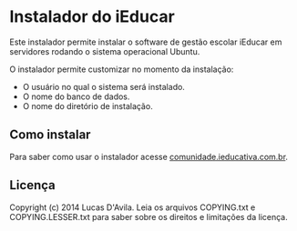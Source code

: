 # Instalador do iEducar
Este instalador permite instalar o software de gestão escolar iEducar em servidores rodando o sistema operacional Ubuntu.  

O instalador permite customizar no momento da instalação:  

* O usuário no qual o sistema será instalado.
* O nome do banco de dados.
* O nome do diretório de instalação.

## Como instalar
Para saber como usar o instalador acesse [comunidade.ieducativa.com.br](http://comunidade.ieducativa.com.br/).

## Licença
Copyright (c) 2014 Lucas D'Avila. Leia os arquivos COPYING.txt e COPYING.LESSER.txt para saber sobre os direitos e limitações da licença.
